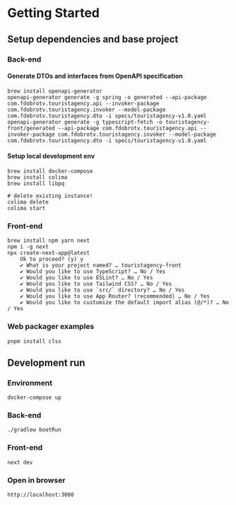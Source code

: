 # Getting Started

## Setup dependencies and base project

### Back-end

#### Generate DTOs and interfaces from OpenAPI specification
    brew install openapi-generator
    openapi-generator generate -g spring -o generated --api-package com.fdobrotv.touristagency.api --invoker-package com.fdobrotv.touristagency.invoker --model-package com.fdobrotv.touristagency.dto -i specs/touristagency-v1.0.yaml
    openapi-generator generate -g typescript-fetch -o touristagency-front/generated --api-package com.fdobrotv.touristagency.api --invoker-package com.fdobrotv.touristagency.invoker --model-package com.fdobrotv.touristagency.dto -i specs/touristagency-v1.0.yaml

#### Setup local development env
    brew install docker-compose
    brew install colima
    brew install libpq
    
    # delete existing instance!
    colima delete 
    colima start

### Front-end
    brew install npm yarn next
    npm i -g next
    npx create-next-app@latest
        Ok to proceed? (y) y
        ✔ What is your project named? … touristagency-front
        ✔ Would you like to use TypeScript? … No / Yes
        ✔ Would you like to use ESLint? … No / Yes
        ✔ Would you like to use Tailwind CSS? … No / Yes
        ✔ Would you like to use `src/` directory? … No / Yes
        ✔ Would you like to use App Router? (recommended) … No / Yes
        ✔ Would you like to customize the default import alias (@/*)? … No / Yes

### Web packager examples
    pnpm install clsx

## Development run

### Environment
    docker-compose up

### Back-end
    ./gradlew bootRun

### Front-end
    next dev

### Open in browser
    http://localhost:3000
